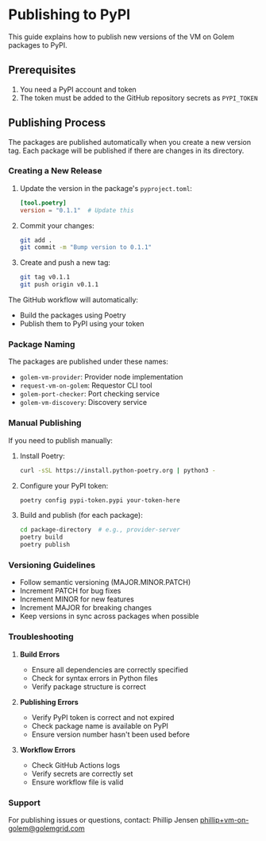# Publishing to PyPI

This guide explains how to publish new versions of the VM on Golem packages to PyPI.

## Prerequisites

1. You need a PyPI account and token
2. The token must be added to the GitHub repository secrets as `PYPI_TOKEN`

## Publishing Process

The packages are published automatically when you create a new version tag. Each package will be published if there are changes in its directory.

### Creating a New Release

1. Update the version in the package's `pyproject.toml`:
   ```toml
   [tool.poetry]
   version = "0.1.1"  # Update this
   ```

2. Commit your changes:
   ```bash
   git add .
   git commit -m "Bump version to 0.1.1"
   ```

3. Create and push a new tag:
   ```bash
   git tag v0.1.1
   git push origin v0.1.1
   ```

The GitHub workflow will automatically:
- Build the packages using Poetry
- Publish them to PyPI using your token

### Package Naming

The packages are published under these names:
- `golem-vm-provider`: Provider node implementation
- `request-vm-on-golem`: Requestor CLI tool
- `golem-port-checker`: Port checking service
- `golem-vm-discovery`: Discovery service

### Manual Publishing

If you need to publish manually:

1. Install Poetry:
   ```bash
   curl -sSL https://install.python-poetry.org | python3 -
   ```

2. Configure your PyPI token:
   ```bash
   poetry config pypi-token.pypi your-token-here
   ```

3. Build and publish (for each package):
   ```bash
   cd package-directory  # e.g., provider-server
   poetry build
   poetry publish
   ```

### Versioning Guidelines

- Follow semantic versioning (MAJOR.MINOR.PATCH)
- Increment PATCH for bug fixes
- Increment MINOR for new features
- Increment MAJOR for breaking changes
- Keep versions in sync across packages when possible

### Troubleshooting

1. **Build Errors**
   - Ensure all dependencies are correctly specified
   - Check for syntax errors in Python files
   - Verify package structure is correct

2. **Publishing Errors**
   - Verify PyPI token is correct and not expired
   - Check package name is available on PyPI
   - Ensure version number hasn't been used before

3. **Workflow Errors**
   - Check GitHub Actions logs
   - Verify secrets are correctly set
   - Ensure workflow file is valid

### Support

For publishing issues or questions, contact:
Phillip Jensen <phillip+vm-on-golem@golemgrid.com>
